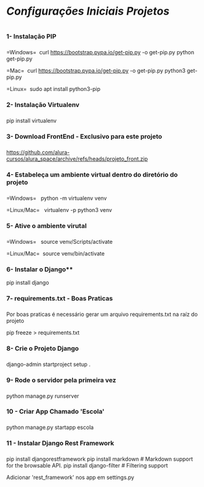 # **_Configurações Iniciais Projetos_** <h1>

### 1- Instalação PIP <h3>

=Windows=&nbsp;
curl https://bootstrap.pypa.io/get-pip.py -o get-pip.py
python get-pip.py

=Mac=&nbsp;
curl https://bootstrap.pypa.io/get-pip.py -o get-pip.py
python3 get-pip.py

=Linux=&nbsp;
sudo apt install python3-pip

### 2- Instalação Virtualenv <h3>

pip install virtualenv

### 3- Download FrontEnd - Exclusivo para este projeto <h3>

https://github.com/alura-cursos/alura_space/archive/refs/heads/projeto_front.zip

### 4- Estabeleça um ambiente virtual dentro do diretório do projeto <h3>

=Windows= &nbsp;
python -m virtualenv venv

=Linux/Mac= &nbsp;
virtualenv -p python3 venv

### 5- Ative o ambiente virutal <h3>

=Windows= &nbsp;
source venv/Scripts/activate

=Linux/Mac=&nbsp;
source venv/bin/activate

### 6- Instalar o Django**

pip install django 

### 7- requirements.txt - Boas Praticas <h3>

Por boas praticas é necessário gerar um arquivo requirements.txt na raíz do projeto

pip freeze > requirements.txt

### 8-  Crie o Projeto Django <h3>

django-admin startproject setup .

### 9- Rode o servidor pela primeira vez <h3>

python manage.py runserver

### 10 - Criar App Chamado 'Escola'<h3>

python manage.py startapp escola

### 11 - Instalar Django Rest Framework<h3>

pip install djangorestframework
pip install markdown       # Markdown support for the browsable API.
pip install django-filter  # Filtering support

Adicionar 'rest_framework' nos app em settings.py